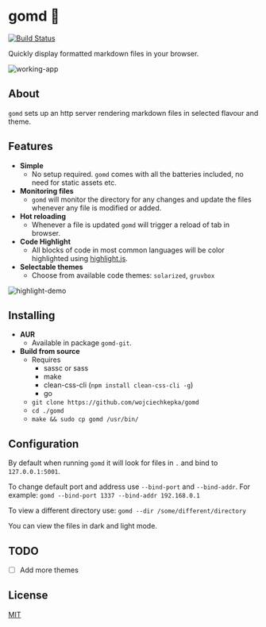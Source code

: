 # gomd 📘 

[![Build Status](https://travis-ci.org/wojciechkepka/gomd.svg?branch=master)](https://travis-ci.org/wojciechkepka/gomd)

Quickly display formatted markdown files in your browser.  

![working-app](https://raw.githubusercontent.com/wojciechkepka/gomd/master/gomd.gif)

## About
`gomd` sets up an http server rendering markdown files in selected flavour and theme.  

## Features
- **Simple**
  - No setup required. `gomd` comes with all the batteries included, no need for static assets etc.
- **Monitoring files**
  - `gomd` will monitor the directory for any changes and update the files whenever any file is modified or added.
- **Hot reloading**
  - Whenever a file is updated `gomd` will trigger a reload of tab in browser.
- **Code Highlight**
  - All blocks of code in most common languages will be color highlighted using [highlight.js](https://github.com/highlightjs/highlight.js).
- **Selectable themes**
  - Choose from available code themes: `solarized`, `gruvbox`

![highlight-demo](https://raw.githubusercontent.com/wojciechkepka/gomd/master/highlight.gif)

## Installing
 - **AUR**
   - Available in package `gomd-git`.
 - **Build from source**
   - Requires 
     - sassc or sass
     - make
     - clean-css-cli (`npm install clean-css-cli -g`)
     - go
   - `git clone https://github.com/wojciechkepka/gomd`
   - `cd ./gomd`
   - `make && sudo cp gomd /usr/bin/`

## Configuration
By default when running `gomd` it will look for files in `.` and bind to `127.0.0.1:5001`.

To change default port and address use `--bind-port` and `--bind-addr`.
For example:
    `gomd --bind-port 1337 --bind-addr 192.168.0.1`

To view a different directory use:
    `gomd --dir /some/different/directory`

You can view the files in dark and light mode.


## TODO
- [ ] Add more themes

## License
[MIT](https://github.com/wojciechkepka/gomd/blob/master/LICENSE)
